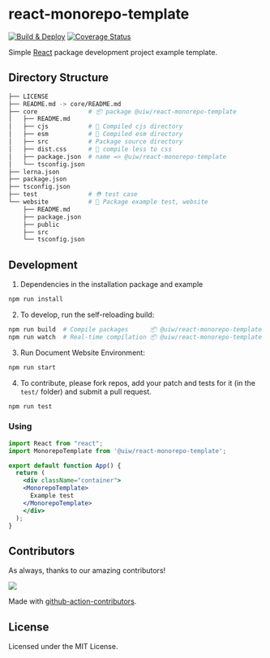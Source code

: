 react-monorepo-template
===

[![Build & Deploy](https://github.com/uiwjs/react-monorepo-template/actions/workflows/ci.yml/badge.svg)](https://github.com/uiwjs/react-monorepo-template/actions/workflows/ci.yml)
[![Coverage Status](https://uiwjs.github.io/react-monorepo-template/badges.svg)](https://uiwjs.github.io/react-monorepo-template/coverage/lcov-report/)

Simple [React](https://github.com/facebook/react) package development project example template.

## Directory Structure

```bash
├── LICENSE
├── README.md -> core/README.md
├── core              # 📦 package @uiw/react-monorepo-template
│   ├── README.md
│   ├── cjs           # 🔄 Compiled cjs directory
│   ├── esm           # 🔄 Compiled esm directory
│   ├── src           # Package source directory
│   ├── dist.css      # 🔄 compile less to css
│   ├── package.json  # name => @uiw/react-monorepo-template
│   └── tsconfig.json
├── lerna.json
├── package.json
├── tsconfig.json
├── test              # ⛑ test case
└── website           # 🐝 Package example test, website
    ├── README.md
    ├── package.json
    ├── public
    ├── src
    └── tsconfig.json
```

## Development

1. Dependencies in the installation package and example

```bash
npm run install
```

2. To develop, run the self-reloading build:

```bash
npm run build  # Compile packages      📦 @uiw/react-monorepo-template
npm run watch  # Real-time compilation 📦 @uiw/react-monorepo-template
```

3. Run Document Website Environment:

```bash
npm run start
```

4. To contribute, please fork repos, add your patch and tests for it (in the `test/` folder) and submit a pull request.

```
npm run test
```


### Using

```jsx mdx:preview
import React from "react";
import MonorepoTemplate from '@uiw/react-monorepo-template';

export default function App() {
  return (
    <div className="container">
    <MonorepoTemplate>
      Example test
    </MonorepoTemplate>
    </div>
  );
}
```

## Contributors

As always, thanks to our amazing contributors!

<a href="https://github.com/uiwjs/react-monorepo-template/graphs/contributors">
  <img src="https://uiwjs.github.io/react-monorepo-template/CONTRIBUTORS.svg" />
</a>

Made with [github-action-contributors](https://github.com/jaywcjlove/github-action-contributors).

## License

Licensed under the MIT License.